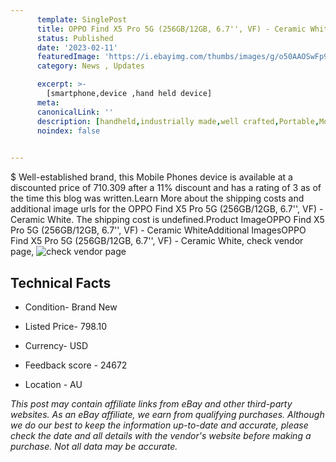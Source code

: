 ```yaml
---
      template: SinglePost
      title: OPPO Find X5 Pro 5G (256GB/12GB, 6.7'', VF) - Ceramic White
      status: Published
      date: '2023-02-11'
      featuredImage: 'https://i.ebayimg.com/thumbs/images/g/o50AAOSwFp9j4hvb/s-l225.jpg'
      category: News , Updates

      excerpt: >-
        [smartphone,device ,hand held device]
      meta:
      canonicalLink: ''
      description: [handheld,industrially made,well crafted,Portable,Mobile,Compact,Convenient,Lightweight,Maneuverable,Man-portable,Miniature,Carriable,Hand-held,Light,Holdable,Transportable,Mobile device,Pocket-sized,On-the-go,Wireless,Cordless,Compact size,Convenient size, smartphone,device ,hand held device]
      noindex: false

        
---
```

$
    Well-established brand, this Mobile Phones device is available at a discounted price of 710.309 after a 11% discount and has a rating of 3 as of the time this blog was written.Learn More about the shipping costs and additional image urls for the OPPO Find X5 Pro 5G (256GB/12GB, 6.7'', VF) - Ceramic White. The shipping cost is undefined.Product ImageOPPO Find X5 Pro 5G (256GB/12GB, 6.7'', VF) - Ceramic WhiteAdditional ImagesOPPO Find X5 Pro 5G (256GB/12GB, 6.7'', VF) - Ceramic White, check vendor page, ![check vendor page](https://origin-galleryplus.ebayimg.com/ws/web/165792477871_2_0_1/225x225.jpg,https://origin-galleryplus.ebayimg.com/ws/web/165792477871_3_0_1/225x225.jpg,https://origin-galleryplus.ebayimg.com/ws/web/165792477871_4_0_1/225x225.jpg,https://origin-galleryplus.ebayimg.com/ws/web/165792477871_5_0_1/225x225.jpg)
    
    

 ## Technical Facts 



     
      

 - Condition- Brand New 


      

 - Listed Price- 798.10 


      

 - Currency- USD 


      

 - Feedback score - 24672 


      

 - Location - AU 


      
      

 *_This post may contain affiliate links from eBay and other third-party websites. As an eBay affiliate, we earn from qualifying purchases. Although we do our best to keep the information up-to-date and accurate, please check the date and all details with the vendor's website before making a purchase. Not all data may be accurate._*



    
    
    
    
    